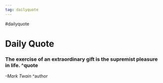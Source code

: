 ```yaml
---
tag: dailyquote
---
```


#dailyquote

# Daily Quote

### The exercise of an extraordinary gift is the supremist pleasure in life. ^quote
*-Mark Twain* ^author

